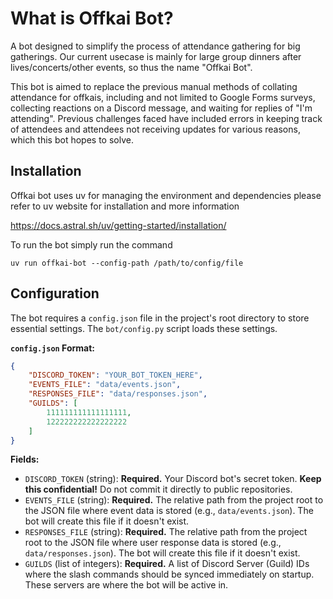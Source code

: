 # What is Offkai Bot?

A bot designed to simplify the process of attendance gathering for big gatherings. Our current usecase is mainly for large group dinners after lives/concerts/other events, so thus the name "Offkai Bot".

This bot is aimed to replace the previous manual methods of collating attendance for offkais, including and not limited to Google Forms surveys, collecting reactions on a Discord message, and waiting for replies of "I'm attending". Previous challenges faced have included errors in keeping track of attendees and attendees not receiving updates for various reasons, which this bot hopes to solve.

## Installation

Offkai bot uses uv for managing the environment and dependencies
please refer to uv website for installation and more information

https://docs.astral.sh/uv/getting-started/installation/

To run the bot simply run the command

```
uv run offkai-bot --config-path /path/to/config/file
```

## Configuration

The bot requires a `config.json` file in the project's root directory to store essential settings. The `bot/config.py` script loads these settings.

**`config.json` Format:**

```json
{
    "DISCORD_TOKEN": "YOUR_BOT_TOKEN_HERE",
    "EVENTS_FILE": "data/events.json",
    "RESPONSES_FILE": "data/responses.json",
    "GUILDS": [
        111111111111111111,
        122222222222222222
    ]
}
```

**Fields:**

*   `DISCORD_TOKEN` (string): **Required.** Your Discord bot's secret token. **Keep this confidential!** Do not commit it directly to public repositories.
*   `EVENTS_FILE` (string): **Required.** The relative path from the project root to the JSON file where event data is stored (e.g., `data/events.json`). The bot will create this file if it doesn't exist.
*   `RESPONSES_FILE` (string): **Required.** The relative path from the project root to the JSON file where user response data is stored (e.g., `data/responses.json`). The bot will create this file if it doesn't exist.
*   `GUILDS` (list of integers): **Required.** A list of Discord Server (Guild) IDs where the slash commands should be synced immediately on startup. These servers are where the bot will be active in.
